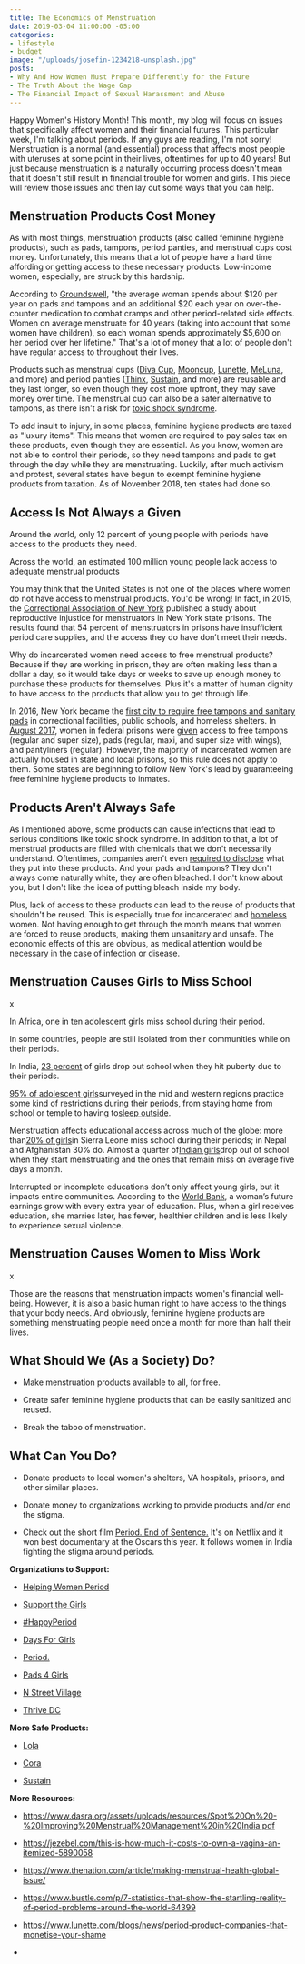 ```yaml
---
title: The Economics of Menstruation
date: 2019-03-04 11:00:00 -05:00
categories:
- lifestyle
- budget
image: "/uploads/josefin-1234218-unsplash.jpg"
posts:
- Why And How Women Must Prepare Differently for the Future
- The Truth About the Wage Gap
- The Financial Impact of Sexual Harassment and Abuse
---
```


Happy Women's History Month! This month, my blog will focus on issues that specifically affect women and their financial futures. This particular week, I'm talking about periods. If any guys are reading, I'm not sorry! Menstruation is a normal (and essential) process that affects most people with uteruses at some point in their lives, oftentimes for up to 40 years! But just because menstruation is a naturally occurring process doesn't mean that it doesn't still result in financial trouble for women and girls. This piece will review those issues and then lay out some ways that you can help.

## Menstruation Products Cost Money

As with most things, menstruation products (also called feminine hygiene products), such as pads, tampons, period panties, and menstrual cups cost money. Unfortunately, this means that a lot of people have a hard time affording or getting access to these necessary products. Low-income women, especially, are struck by this hardship.

According to [Groundswell](https://groundswell.org/women-spend-hundreds-of-extra-dollars-per-year-heres-one-easy-out/), "the average woman spends about $120 per year on pads and tampons and an additional $20 each year on over-the-counter medication to combat cramps and other period-related side effects. Women on average menstruate for 40 years (taking into account that some women have children), so each woman spends approximately $5,600 on her period over her lifetime." That's a lot of money that a lot of people don't have regular access to throughout their lives.

Products such as menstrual cups ([Diva Cup](https://divacup.com/), [Mooncup](https://www.mooncup.co.uk/), [Lunette](https://store.lunette.com/), [MeLuna](https://meluna-usa.com/), and more) and period panties ([Thinx](https://www.shethinx.com), [Sustain](https://www.sustainnatural.com), and more) are reusable and they last longer, so even though they cost more upfront, they may save money over time. The menstrual cup can also be a safer alternative to tampons, as there isn't a risk for [toxic shock syndrome](https://www.mayoclinic.org/diseases-conditions/toxic-shock-syndrome/symptoms-causes/syc-20355384).

To add insult to injury, in some places, feminine hygiene products are taxed as "luxury items". This means that women are required to pay sales tax on these products, even though they are essential.  As you know, women are not able to control their periods, so they need tampons and pads to get through the day while they are menstruating. Luckily, after much activism and protest, several states have begun to exempt feminine hygiene products from taxation. As of November 2018, ten states had done so.

## Access Is Not Always a Given

Around the world, only 12 percent of young people with periods have access to the products they need.

Across the world, an estimated 100 million young people lack access to adequate menstrual products

You may think that the United States is not one of the places where women do not have access to menstrual products. You'd be wrong! In fact, in 2015, the [Correctional Association of New York](https://www.correctionalassociation.org/) published a study about reproductive injustice for menstruators in New York state prisons. The results found that 54 percent of menstruators in prisons have insufficient period care supplies, and the access they do have don’t meet their needs.

Why do incarcerated women need access to free menstrual products? Because if they are working in prison, they are often making less than a dollar a day, so it would take days or weeks to save up enough money to purchase these products for themselves. Plus it's a matter of human dignity to have access to the products that allow you to get through life.

In 2016, New York became the [first city to require free tampons and sanitary pads](https://www.today.com/health/free-tampons-some-nyc-public-schools-will-provide-feminine-hygiene-t80766) in correctional facilities, public schools, and homeless shelters. In [August 2017](https://www.huffingtonpost.com/entry/federal-prisons-pads-tampons_us_59930a82e4b09096429a16e0), women in federal prisons were [given](https://www.bop.gov/policy/om/001_2017.pdf) access to free tampons (regular and super size), pads (regular, maxi, and super size with wings), and pantyliners (regular). However, the majority of incarcerated women are actually housed in state and local prisons, so this rule does not apply to them. Some states are beginning to follow New York's lead by guaranteeing free feminine hygiene products to inmates.

## Products Aren't Always Safe

As I mentioned above, some products can cause infections that lead to serious conditions like toxic shock syndrome. In addition to that, a lot of menstrual products are filled with chemicals that we don't necessarily understand. Oftentimes, companies aren't even [required to disclose](https://www.nytimes.com/2017/05/24/well/live/period-activists-want-tampon-makers-to-disclose-ingredients.html) what they put into these products. And your pads and tampons? They don't always come naturally white, they are often bleached. I don't know about you, but I don't like the idea of putting bleach inside my body.

Plus, lack of access to these products can lead to the reuse of products that shouldn't be reused. This is especially true for incarcerated and [homeless](https://www.bustle.com/articles/190092-this-is-how-homeless-women-cope-with-their-periods) women. Not having enough to get through the month means that women are forced to reuse products, making them unsanitary and unsafe. The economic effects of this are obvious, as medical attention would be necessary in the case of infection or disease. 

## Menstruation Causes Girls to Miss School

x

In Africa, one in ten adolescent girls miss school during their period.

In some countries, people are still isolated from their communities while on their periods.

In India, [23 percent](https://www.dasra.org/assets/uploads/resources/Spot%20On%20-%20Improving%20Menstrual%20Management%20in%20India.pdf) of girls drop out school when they hit puberty due to their periods.

[95% of adolescent girls](http://unicef.org.np/uploads/files/389372788817342779-highlights-adap-final.pdf)surveyed in the mid and western regions practice some kind of restrictions during their periods, from staying home from school or temple to having to[sleep outside](http://mosaicscience.com/story/blood-speaks).

Menstruation affects educational access across much of the globe: more than[20% of girls](http://www.unicef.org/wash/schools/files/WASH_in_Schools_Empowers_Girls_Education_Proceedings_of_Virtual_MHM_conference(2).pdf)in Sierra Leone miss school during their periods; in Nepal and Afghanistan 30% do. Almost a quarter of[Indian girls](http://timesofindia.indiatimes.com/india/70-cant-afford-sanitary-napkins-reveals-study/articleshow/7344998.cms)drop out of school when they start menstruating and the ones that remain miss on average five days a month.

Interrupted or incomplete educations don’t only affect young girls, but it impacts entire communities. According to the [World Bank](http://siteresources.worldbank.org/EDUCATION/Resources/278200-1099079877269/547664-1099079934475/547667-1135281504040/Returns_Investment_Edu.pdf), a woman’s  future earnings grow with every extra year of education. Plus, when a girl receives education, she marries later, has fewer, healthier children and is less likely to experience sexual violence.

## Menstruation Causes Women to Miss Work

x

Those are the reasons that menstruation impacts women's financial well-being. However, it is also a basic human right to have access to the things that your body needs. And obviously, feminine hygiene products are something menstruating people need once a month for more than half their lives.

## What Should We (As a Society) Do?

* Make menstruation products available to all, for free.

* Create safer feminine hygiene products that can be easily sanitized and reused.

* Break the taboo of menstruation.

## What Can You Do?

* Donate products to local women's shelters, VA hospitals, prisons, and other similar places.

* Donate money to organizations working to provide products and/or end the stigma.

* Check out the short film [Period. End of Sentence.](https://www.netflix.com/title/81074663) It's on Netflix and it won best documentary at the Oscars this year. It follows women in India fighting the stigma around periods.

**Organizations to Support:**

* [Helping Women Period](https://www.helpingwomenperiod.org/)

* [Support the Girls](https://isupportthegirls.org/)

* [#HappyPeriod](http://hashtaghappyperiod.org/)

* [Days For Girls](https://www.daysforgirls.org/)

* [Period.](https://www.period.org/)

* [Pads 4 Girls](https://lunapads.com/pages/pads4girls)

* [N Street Village](https://www.nstreetvillage.org/)

* [Thrive DC](https://www.thrivedc.org/)

**More Safe Products:**

* [Lola](https://www.mylola.com)

* [Cora](https://cora.life/)

* [Sustain](https://www.sustainnatural.com)

**More Resources:**

* https://www.dasra.org/assets/uploads/resources/Spot%20On%20-%20Improving%20Menstrual%20Management%20in%20India.pdf

* https://jezebel.com/this-is-how-much-it-costs-to-own-a-vagina-an-itemized-5890058

* https://www.thenation.com/article/making-menstrual-health-global-issue/

* https://www.bustle.com/p/7-statistics-that-show-the-startling-reality-of-period-problems-around-the-world-64399

* https://www.lunette.com/blogs/news/period-product-companies-that-monetise-your-shame

* 